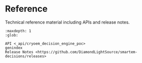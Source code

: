 # Reference

Technical reference material including APIs and release notes.

```{toctree}
:maxdepth: 1
:glob:

API <_api/cryoem_decision_engine_poc>
genindex
Release Notes <https://github.com/DiamondLightSource/smartem-decisions/releases>
```
